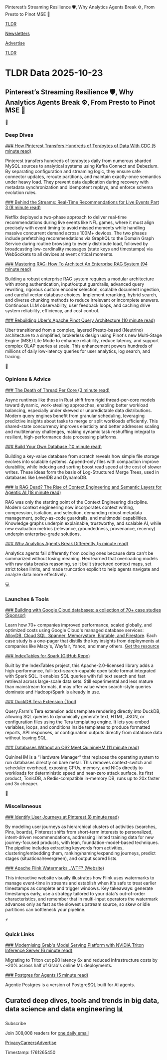Pinterest’s Streaming Resilience 🛡️, Why Analytics Agents Break ⚙️, From Presto to Pinot MSE 🍷

[TLDR](/)

[Newsletters](/newsletters)

[Advertise](https://advertise.tldr.tech/)

[TLDR](/)

# TLDR Data 2025-10-23

## Pinterest’s Streaming Resilience 🛡️, Why Analytics Agents Break ⚙️, From Presto to Pinot MSE 🍷

📱

### Deep Dives

[### How Pinterest Transfers Hundreds of Terabytes of Data With CDC (5 minute read)](https://blog.bytebytego.com/p/how-pinterest-transfers-hundreds?utm_source=tldrdata)

Pinterest transfers hundreds of terabytes daily from numerous sharded MySQL sources to analytical systems using Kafka Connect and Debezium. By separating configuration and streaming logic, they ensure safe connector updates, reroute partitions, and maintain exactly-once semantics under heavy load. They prevent data duplication during recovery with metadata synchronization and idempotent replays, and enforce schema evolution rules.

[### Behind the Streams: Real-Time Recommendations for Live Events Part 3 (8 minute read)](https://netflixtechblog.com/behind-the-streams-real-time-recommendations-for-live-events-e027cb313f8f?utm_source=tldrdata)

Netflix deployed a two-phase approach to deliver real-time recommendations during live events like NFL games, where it must align precisely with event timing to avoid missed moments while handling massive concurrent demand across 100M+ devices. The two phases include prefetching recommendations via GraphQL to the Domain Graph Service during routine browsing to evenly distribute load, followed by broadcasting low-cardinality messages (state keys and timestamps) via WebSockets to all devices at event critical moments.

[### Mastering RAG: How To Architect An Enterprise RAG System (94 minute read)](https://www.rungalileo.io/blog/mastering-rag-how-to-architect-an-enterprise-rag-system?utm_source=tldrdata)

Building a robust enterprise RAG system requires a modular architecture with strong authentication, input/output guardrails, advanced query rewriting, rigorous custom encoder selection, scalable document ingestion, and careful vector database choices. Implement reranking, hybrid search, and diverse chunking methods to reduce irrelevant or incomplete answers. Continuous LLM observability, user feedback loops, and caching drive system reliability, efficiency, and cost control.

[### Rebuilding Uber's Apache Pinot Query Architecture (10 minute read)](https://www.uber.com/blog/rebuilding-ubers-apache-pinot-query-architecture/?utm_source=tldrdata)

Uber transitioned from a complex, layered Presto-based (Neutrino) architecture to a simplified, brokerless design using Pinot's new Multi-Stage Engine (MSE) Lite Mode to enhance reliability, reduce latency, and support complex OLAP queries at scale. This enhancement powers hundreds of millions of daily low-latency queries for user analytics, log search, and tracing.

🚀

### Opinions & Advice

[### The Death of Thread Per Core (3 minute read)](https://buttondown.com/jaffray/archive/the-death-of-thread-per-core/?utm_source=tldrdata)

Async runtimes like those in Rust shift from rigid thread-per-core models toward dynamic, work-stealing approaches, enabling better workload balancing, especially under skewed or unpredictable data distributions. Modern query engines benefit from granular scheduling, leveraging predictive insights about tasks to merge or split workloads efficiently. This shared-state concurrency improves elasticity and better addresses scaling and multitenancy challenges, making dynamic task reshuffling integral to resilient, high-performance data processing platforms.

[### Build Your Own Database (10 minute read)](https://www.nan.fyi/database?utm_source=tldrdata)

Building a key-value database from scratch reveals how simple file storage evolves into scalable systems. Append-only files with compaction improve durability, while indexing and sorting boost read speed at the cost of slower writes. These ideas form the basis of Log-Structured Merge Trees, used in databases like LevelDB and DynamoDB.

[### Is RAG Dead? The Rise of Context Engineering and Semantic Layers for Agentic AI (18 minute read)](https://towardsdatascience.com/beyond-rag/?utm_source=tldrdata)

RAG was only the starting point of the Context Engineering discipline. Modern context engineering now incorporates context writing, compression, isolation, and selection, demanding robust metadata management, policy-as-code guardrails, and multimodal capabilities. Knowledge graphs underpin explainable, trustworthy, and scalable AI, while new evaluation metrics (relevance, groundedness, provenance, recency) underpin enterprise-grade solutions.

[### Why Analytics Agents Break Differently (5 minute read)](https://hex.tech/blog/why-analytics-agents-break-differently/?utm_source=tldrdata)

Analytics agents fail differently from coding ones because data can't be summarized without losing meaning. Hex learned that overloading models with raw data breaks reasoning, so it built structured context maps, set strict token limits, and made truncation explicit to help agents navigate and analyze data more effectively.

💻

### Launches & Tools

[### Building with Google Cloud databases: a collection of 70+ case studies (Sponsor)](https://cloud.google.com/resources/content/databases-customer-stories-2025?e=48754805&amp;hl=en&amp;utm_source=cloud_sfdc&amp;utm_medium=email&amp;utm_campaign=FY25-Q2-GLOBAL-ENT35086-website-dl-DBCustStories25-62347&amp;utm_content=tldr&amp;utm_term=oct_23)

Learn how 70+ companies improved performance, scaled globally, and optimized costs using Google Cloud's managed database services: [AlloyDB, Cloud SQL, Spanner, Memorystore, Bigtable, and Firestore](https://cloud.google.com/resources/content/databases-customer-stories-2025?e=48754805&hl=en&utm_source=cloud_sfdc&utm_medium=email&utm_campaign=FY25-Q2-GLOBAL-ENT35086-website-dl-DBCustStories25-62347&utm_content=tldr&utm_term=oct_23). Each case study is a one-pager that distills the key insights from deployments at companies like Macy's, Wayfair, Yahoo, and many others. [Get the resource](https://cloud.google.com/resources/content/databases-customer-stories-2025?e=48754805&hl=en&utm_source=cloud_sfdc&utm_medium=email&utm_campaign=FY25-Q2-GLOBAL-ENT35086-website-dl-DBCustStories25-62347&utm_content=tldr&utm_term=oct_23)

[### IndexTables for Spark (GitHub Repo)](https://github.com/indextables/indextables_spark/?utm_source=tldrdata)

Built by the IndexTables project, this Apache-2.0-licensed library adds a high-performance, full-text-search-capable open table format integrated with Spark SQL. It enables SQL queries with full text search and fast retrieval across large-scale data sets. Still experimental and less mature than mainstream formats, it may offer value when search-style queries dominate and Hadoop/Spark is already in use.

[### DuckDB Tera Extension (Tool)](https://query.farm/duckdb_extension_tera.html?utm_source=tldrdata)

Query.Farm's Tera extension adds template rendering directly into DuckDB, allowing SQL queries to dynamically generate text, HTML, JSON, or configuration files using the Tera templating engine. It lets you embed variables, loops, and conditions inside templates to produce formatted reports, API responses, or configuration outputs directly from database data without leaving SQL.

[### Databases Without an OS? Meet QuinineHM (11 minute read)](https://dataware.dev/blog/databases-without-os-meet-quininehm.html?utm_source=tldrdata)

QuinineHM is a “Hardware Manager” that replaces the operating system to run databases directly on bare metal. This removes context-switch and scheduler overhead, exposing CPUs, memory, and NICs directly to workloads for deterministic speed and near-zero attack surface. Its first product, TonicDB, a Redis-compatible in-memory DB, runs up to 20x faster and 3x cheaper.

🎁

### Miscellaneous

[### Identify User Journeys at Pinterest (8 minute read)](https://medium.com/pinterest-engineering/identify-user-journeys-at-pinterest-b517f6275b42?utm_source=tldrdata)

By modeling user journeys as hierarchical clusters of activities (searches, Pins, boards), Pinterest shifts from short-term interests to personalized, intent-driven recommendations, addressing limited training data for new journey-focused products, with lean, foundation-model-based techniques. The pipeline includes extracting keywords from activities, clustering/embedding them, ranking/naming/expanding journeys, predict stages (situational/evergreen), and output scored lists.

[### Apache Flink Watermarks…WTF? (Website)](https://flink-watermarks.wtf/?utm_source=tldrdata)

This interactive website visually illustrates how Flink uses watermarks to manage event-time in streams and establish when it's safe to treat earlier timestamps as complete and trigger windows. Key takeaways: generate timestamps early, use a strategy tailored to your data's out-of-order characteristics, and remember that in multi-input operators the watermark advances only as fast as the slowest upstream source, so skew or idle partitions can bottleneck your pipeline.

⚡️

### Quick Links

[### Modernising Grab's Model Serving Platform with NVIDIA Triton Inference Server (6 minute read)](https://engineering.grab.com/modernising-grab-model-serving-platform?utm_source=tldrdata)

Migrating to Triton cut p90 latency 6x and reduced infrastructure costs by ~20% across half of Grab's online ML deployments.

[### Postgres for Agents (5 minute read)](https://www.tigerdata.com/blog/postgres-for-agents?utm_source=tldrdata)

Agentic Postgres is a version of PostgreSQL built for AI agents.

## Curated deep dives, tools and trends in big data, data science and data engineering 📊

Subscribe

Join 308,008 readers for [one daily email](/api/latest/data)

[Privacy](/privacy)[Careers](https://jobs.ashbyhq.com/tldr.tech)[Advertise](/data/advertise)

Timestamp: 1761265450